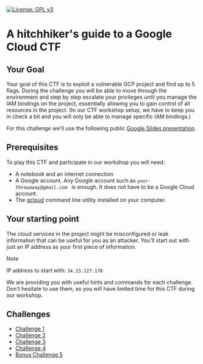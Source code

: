 [![License: GPL v3](https://img.shields.io/badge/License-GPL%20v3-blue.svg)](https://www.gnu.org/licenses/gpl-3.0)

# A hitchhiker's guide to a Google Cloud CTF

## Your Goal

Your goal of this CTF is to exploit a vulnerable GCP project and find up to 5 flags.
During the challenge you will be able to move through the environment and step by step escalate your privileges until you manage the IAM bindings on the project, essentially allowing you to gain control of all resources in the project.
(In our CTF workshop setup, we have to keep you in check a bit and you will only be able to manage specific IAM bindings.)

For this challenge we'll use the following public [Google Slides presentation](https://docs.google.com/presentation/d/17oNmnPElP2IHuHUVgGQcQQMH3bSHtQ5YdN9NAqPM1ow/edit?usp=sharing).

## Prerequisites

To play this CTF and participate in our workshop you will need:
- A notebook and an internet connection
- A Google account. Any Google account such as `your-throwaway@gmail.com ` is enough. It does not have to be a Google Cloud account. 
- The [gcloud](https://cloud.google.com/sdk/docs/install) command line utility installed on your computer.

## Your starting point

The cloud services in the project might be misconfigured or leak information that can be useful for you as an attacker.
You'll start out with just an IP address as your first piece of information.

> [!NOTE]
> IP address to start with: `34.23.127.178`

We are providing you with useful hints and commands for each challenge.
Don't hesitate to use them, as you will have limited time for this CTF during our workshop.

## Challenges

- [Challenge 1](docs/challenge1.md)
- [Challenge 2](docs/challenge2.md)
- [Challenge 3](docs/challenge3.md)
- [Challenge 4](docs/challenge4.md)
- [Bonus Challenge 5](docs/challenge5.md)
